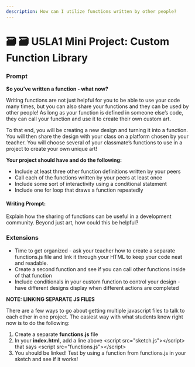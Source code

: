 ```yaml
---
description: How can I utilize functions written by other people?
---
```


# 🗃 🗃 U5LA1 Mini Project: Custom Function Library

### Prompt

**So you’ve written a function - what now?**

Writing functions are not just helpful for you to be able to use your code many times, but you can also share your functions and they can be used by other people! As long as your function is defined in someone else’s code, they can call your function and use it to create their own custom art.

To that end, you will be creating a new design and turning it into a function. You will then share the design with your class on a platform chosen by your teacher. You will choose several of your classmate’s functions to use in a project to create your own unique art!

**Your project should have and do the following:**

* Include at least three other function definitions written by your peers&#x20;
* Call each of the functions written by your peers at least once&#x20;
* Include some sort of interactivity using a conditional statement&#x20;
* Include one for loop that draws a function repeatedly

#### **Writing Prompt:**

Explain how the sharing of functions can be useful in a development community. Beyond just art, how could this be helpful?

### Extensions

* Time to get organized - ask your teacher how to create a separate functions.js file and link it through your HTML to keep your code neat and readable.&#x20;
* Create a second function and see if you can call other functions inside of that function&#x20;
* Include conditionals in your custom function to control your design - have different designs display when different actions are completed

**NOTE: LINKING SEPARATE JS FILES**

There are a few ways to go about getting multiple javascript files to talk to each other in one project. The easiest way with what students know right now is to do the following:

1. Create a separate **functions.js** file
2. In your **index.html,** add a line above \<script src="sketch.js">\</script> that says \<script src="functions.js">\</script>
3. You should be linked! Test by using a function from functions.js in your sketch and see if it works!
